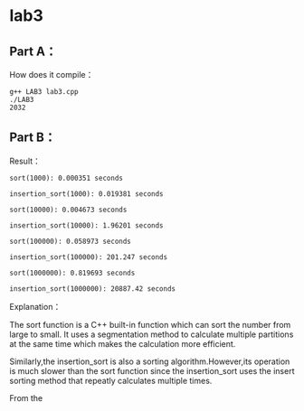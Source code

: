 # lab3


Part A：
-------
How does it compile：

	g++ LAB3 lab3.cpp
	./LAB3
	2032

Part B：
-------
Result：

	sort(1000): 0.000351 seconds

	insertion_sort(1000): 0.019381 seconds

	sort(10000): 0.004673 seconds

	insertion_sort(10000): 1.96201 seconds

	sort(100000): 0.058973 seconds

	insertion_sort(100000): 201.247 seconds

	sort(1000000): 0.819693 seconds

	insertion_sort(1000000): 20887.42 seconds

Explanation：

The sort function is a C++ built-in function which can sort the number from large to small.
It uses a segmentation method to calculate multiple partitions at the same time which makes the calculation more efficient.

Similarly,the insertion_sort is also a sorting algorithm.However,its operation is much slower than the sort function since the insertion_sort uses the insert sorting method that repeatly calculates multiple times.

From the 

